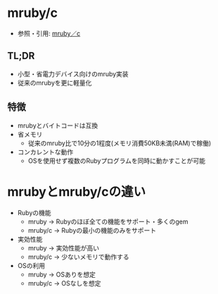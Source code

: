 # mruby/c
- 参照・引用: [mruby／c](https://www.s-itoc.jp/activity/research/mrubyc/)

## TL;DR
- 小型・省電力デバイス向けのmruby実装
- 従来のmrubyを更に軽量化

## 特徴
- mrubyとバイトコードは互換
- 省メモリ
  - 従来のmruby比で10分の1程度(メモリ消費50KB未満(RAM)で稼働)
- コンカレントな動作
  - OSを使用せず複数のRubyプログラムを同時に動かすことが可能

# mrubyとmruby/cの違い
- Rubyの機能
  - mruby -> Rubyのほぼ全ての機能をサポート・多くのgem
  - mruby/c -> Rubyの最小の機能のみをサポート
- 実効性能
  - mruby -> 実効性能が高い
  - mruby/c -> 少ないメモリで動作する
- OSの利用
  - mruby -> OSありを想定
  - mruby/c -> OSなしを想定
